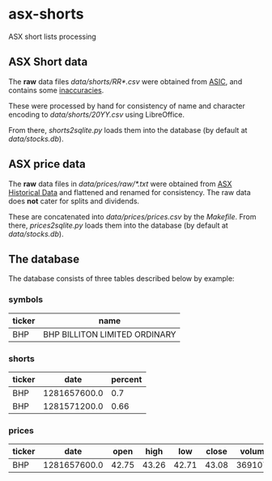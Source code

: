# asx-shorts
ASX short lists processing

## ASX Short data

The **raw** data files _data/shorts/RR*.csv_ were obtained from
[ASIC](https://asic.gov.au/regulatory-resources/markets/short-selling/short-selling-reports-notice/), and
contains some [inaccuracies](https://asic.gov.au/regulatory-resources/markets/short-selling/short-selling-reports-notice/).

These were processed by hand for consistency of name and character encoding to _data/shorts/20YY.csv_ using LibreOffice.

From there, _shorts2sqlite.py_ loads them into the database (by default at _data/stocks.db_).

## ASX price data

The **raw** data files in _data/prices/raw/*.txt_ were obtained from
[ASX Historical Data](https://www.asxhistoricaldata.com/archive/) and flattened and renamed for consistency.
The raw data does **not** cater for splits and dividends.

These are concatenated into _data/prices/prices.csv_ by the _Makefile_.  From there, _prices2sqlite.py_ loads them into the database (by default at _data/stocks.db_).

## The database

The database consists of three tables described below by example:

### symbols
ticker | name
------ | ----
BHP    | BHP BILLITON LIMITED ORDINARY

### shorts
ticker | date | percent
------ | ---- | -------
BHP    | 1281657600.0 | 0.7
BHP    | 1281571200.0 | 0.66

### prices
ticker | date | open | high | low | close | volume
------ | ---- | ---- | ---- | --- | ----- | ------
BHP    | 1281657600.0 | 42.75 | 43.26 | 42.71 | 43.08 | 3691070
